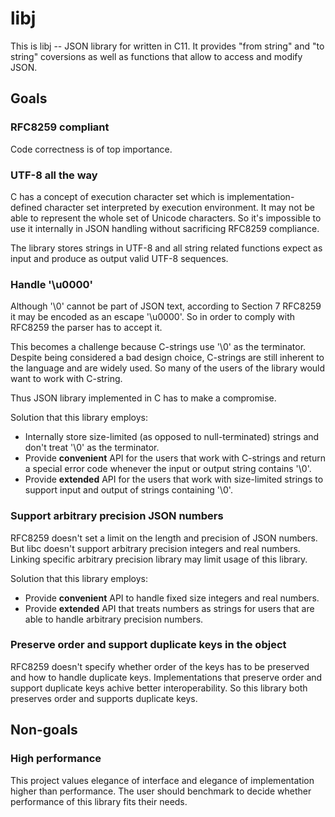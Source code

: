 # libj 

This is libj -- JSON library for written in C11. It provides "from string" and
"to string" coversions as well as functions that allow to access and modify
JSON.

## Goals

### RFC8259 compliant

Code correctness is of top importance.

### UTF-8 all the way

C has a concept of execution character set which is implementation-defined
character set interpreted by execution environment. It may not be able to
represent the whole set of Unicode characters. So it's impossible to use it
internally in JSON handling without sacrificing RFC8259 compliance. 

The library stores strings in UTF-8 and all string related functions expect as
input and produce as output valid UTF-8 sequences.

### Handle '\u0000' 

Although '\0' cannot be part of JSON text, according to Section 7 RFC8259 it
may be encoded as an escape '\u0000'. So in order to comply with RFC8259 the
parser has to accept it.

This becomes a challenge because C-strings use '\0' as the terminator. Despite
being considered a bad design choice, C-strings are still inherent to the
language and are widely used. So many of the users of the library would want to
work with C-string.

Thus JSON library implemented in C has to make a compromise.

Solution that this library employs:

* Internally store size-limited (as opposed to null-terminated) strings and
  don't treat '\0' as the terminator.
* Provide **convenient** API for the users that work with C-strings and return
  a special error code whenever the input or output string contains '\0'.
* Provide **extended** API for the users that work with size-limited strings to
  support input and output of strings containing '\0'.

### Support arbitrary precision JSON numbers

RFC8259 doesn't set a limit on the length and precision of JSON numbers. But
libc doesn't support arbitrary precision integers and real numbers. Linking
specific arbitrary precision library may limit usage of this library.

Solution that this library employs:

* Provide **convenient** API to handle fixed size integers and real
  numbers.
* Provide **extended** API that treats numbers as strings for users that are
  able to handle arbitrary precision numbers.

### Preserve order and support duplicate keys in the object

RFC8259 doesn't specify whether order of the keys has to be preserved and how
to handle duplicate keys. Implementations that preserve order and support
duplicate keys achive better interoperability. So this library both preserves
order and supports duplicate keys.

## Non-goals

### High performance

This project values elegance of interface and elegance of implementation higher
than performance. The user should benchmark to decide whether performance of
this library fits their needs.

